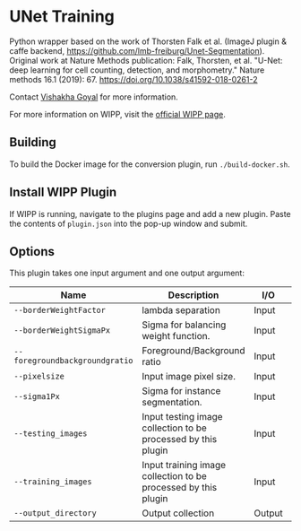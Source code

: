# UNet Training

Python wrapper based on the work of Thorsten Falk et al. (ImageJ plugin & caffe backend, https://github.com/lmb-freiburg/Unet-Segmentation). Original work at Nature Methods publication: Falk, Thorsten, et al. "U-Net: deep learning for cell counting, detection, and morphometry." Nature methods 16.1 (2019): 67. https://doi.org/10.1038/s41592-018-0261-2

Contact [Vishakha Goyal](mailto:vishakha.goyal@nih.gov) for more information.

For more information on WIPP, visit the [official WIPP page](https://isg.nist.gov/deepzoomweb/software/wipp).

## Building

To build the Docker image for the conversion plugin, run
`./build-docker.sh`.

## Install WIPP Plugin

If WIPP is running, navigate to the plugins page and add a new plugin. Paste the contents of `plugin.json` into the pop-up window and submit.

## Options

This plugin takes one input argument and one output argument:

| Name          | Description             | I/O    | Type   |
|---------------|-------------------------|--------|--------|
| `--borderWeightFactor` | lambda separation | Input | number |
| `--borderWeightSigmaPx` | Sigma for balancing weight function. | Input | number |
| `--foregroundbackgroundgratio` | Foreground/Background ratio | Input | number |
| `--pixelsize` | Input image pixel size. | Input | number |
| `--sigma1Px` | Sigma for instance segmentation. | Input | number |
| `--testing_images` | Input testing image collection to be processed by this plugin | Input | collection |
| `--training_images` | Input training image collection to be processed by this plugin | Input | collection |
| `--output_directory` | Output collection | Output | genericData |

